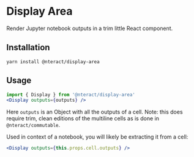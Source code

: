 # Display Area
Render Jupyter notebook outputs in a trim little React component.

## Installation

```
yarn install @nteract/display-area
```

## Usage

```jsx
import { Display } from '@nteract/display-area'
<Display outputs={outputs} />
```

Here `outputs` is an Object with all the outputs of a cell. Note: this does require trim, clean editions of the multiline cells as is done in `@nteract/commutable`.

Used in context of a notebook, you will likely be extracting it from a cell:

```jsx
<Display outputs={this.props.cell.outputs} />
```
